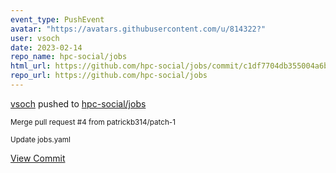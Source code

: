 ```yaml
---
event_type: PushEvent
avatar: "https://avatars.githubusercontent.com/u/814322?"
user: vsoch
date: 2023-02-14
repo_name: hpc-social/jobs
html_url: https://github.com/hpc-social/jobs/commit/c1df7704db355004a6b2df0c4ea85e01ad1dbd40
repo_url: https://github.com/hpc-social/jobs
---
```


<a href='https://github.com/vsoch' target='_blank'>vsoch</a> pushed to <a href='https://github.com/hpc-social/jobs' target='_blank'>hpc-social/jobs</a>

<small>Merge pull request #4 from patrickb314/patch-1

Update jobs.yaml</small>

<a href='https://github.com/hpc-social/jobs/commit/c1df7704db355004a6b2df0c4ea85e01ad1dbd40' target='_blank'>View Commit</a>